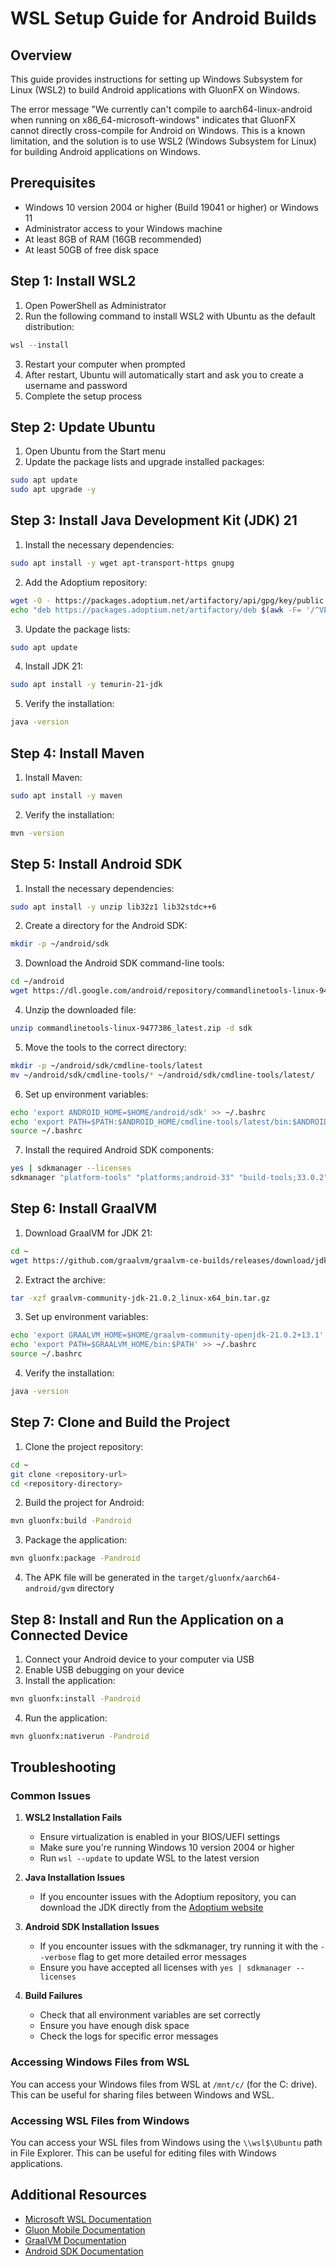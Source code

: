 # WSL Setup Guide for Android Builds

## Overview

This guide provides instructions for setting up Windows Subsystem for Linux (WSL2) to build Android applications with GluonFX on Windows.

The error message "We currently can't compile to aarch64-linux-android when running on x86_64-microsoft-windows" indicates that GluonFX cannot directly cross-compile for Android on Windows. This is a known limitation, and the solution is to use WSL2 (Windows Subsystem for Linux) for building Android applications on Windows.

## Prerequisites

- Windows 10 version 2004 or higher (Build 19041 or higher) or Windows 11
- Administrator access to your Windows machine
- At least 8GB of RAM (16GB recommended)
- At least 50GB of free disk space

## Step 1: Install WSL2

1. Open PowerShell as Administrator
2. Run the following command to install WSL2 with Ubuntu as the default distribution:

```powershell
wsl --install
```

3. Restart your computer when prompted
4. After restart, Ubuntu will automatically start and ask you to create a username and password
5. Complete the setup process

## Step 2: Update Ubuntu

1. Open Ubuntu from the Start menu
2. Update the package lists and upgrade installed packages:

```bash
sudo apt update
sudo apt upgrade -y
```

## Step 3: Install Java Development Kit (JDK) 21

1. Install the necessary dependencies:

```bash
sudo apt install -y wget apt-transport-https gnupg
```

2. Add the Adoptium repository:

```bash
wget -O - https://packages.adoptium.net/artifactory/api/gpg/key/public | sudo apt-key add -
echo "deb https://packages.adoptium.net/artifactory/deb $(awk -F= '/^VERSION_CODENAME/{print$2}' /etc/os-release) main" | sudo tee /etc/apt/sources.list.d/adoptium.list
```

3. Update the package lists:

```bash
sudo apt update
```

4. Install JDK 21:

```bash
sudo apt install -y temurin-21-jdk
```

5. Verify the installation:

```bash
java -version
```

## Step 4: Install Maven

1. Install Maven:

```bash
sudo apt install -y maven
```

2. Verify the installation:

```bash
mvn -version
```

## Step 5: Install Android SDK

1. Install the necessary dependencies:

```bash
sudo apt install -y unzip lib32z1 lib32stdc++6
```

2. Create a directory for the Android SDK:

```bash
mkdir -p ~/android/sdk
```

3. Download the Android SDK command-line tools:

```bash
cd ~/android
wget https://dl.google.com/android/repository/commandlinetools-linux-9477386_latest.zip
```

4. Unzip the downloaded file:

```bash
unzip commandlinetools-linux-9477386_latest.zip -d sdk
```

5. Move the tools to the correct directory:

```bash
mkdir -p ~/android/sdk/cmdline-tools/latest
mv ~/android/sdk/cmdline-tools/* ~/android/sdk/cmdline-tools/latest/
```

6. Set up environment variables:

```bash
echo 'export ANDROID_HOME=$HOME/android/sdk' >> ~/.bashrc
echo 'export PATH=$PATH:$ANDROID_HOME/cmdline-tools/latest/bin:$ANDROID_HOME/platform-tools' >> ~/.bashrc
source ~/.bashrc
```

7. Install the required Android SDK components:

```bash
yes | sdkmanager --licenses
sdkmanager "platform-tools" "platforms;android-33" "build-tools;33.0.2" "ndk;25.2.9519653"
```

## Step 6: Install GraalVM

1. Download GraalVM for JDK 21:

```bash
cd ~
wget https://github.com/graalvm/graalvm-ce-builds/releases/download/jdk-21.0.2/graalvm-community-jdk-21.0.2_linux-x64_bin.tar.gz
```

2. Extract the archive:

```bash
tar -xzf graalvm-community-jdk-21.0.2_linux-x64_bin.tar.gz
```

3. Set up environment variables:

```bash
echo 'export GRAALVM_HOME=$HOME/graalvm-community-openjdk-21.0.2+13.1' >> ~/.bashrc
echo 'export PATH=$GRAALVM_HOME/bin:$PATH' >> ~/.bashrc
source ~/.bashrc
```

4. Verify the installation:

```bash
java -version
```

## Step 7: Clone and Build the Project

1. Clone the project repository:

```bash
cd ~
git clone <repository-url>
cd <repository-directory>
```

2. Build the project for Android:

```bash
mvn gluonfx:build -Pandroid
```

3. Package the application:

```bash
mvn gluonfx:package -Pandroid
```

4. The APK file will be generated in the `target/gluonfx/aarch64-android/gvm` directory

## Step 8: Install and Run the Application on a Connected Device

1. Connect your Android device to your computer via USB
2. Enable USB debugging on your device
3. Install the application:

```bash
mvn gluonfx:install -Pandroid
```

4. Run the application:

```bash
mvn gluonfx:nativerun -Pandroid
```

## Troubleshooting

### Common Issues

1. **WSL2 Installation Fails**
   - Ensure virtualization is enabled in your BIOS/UEFI settings
   - Make sure you're running Windows 10 version 2004 or higher
   - Run `wsl --update` to update WSL to the latest version

2. **Java Installation Issues**
   - If you encounter issues with the Adoptium repository, you can download the JDK directly from the [Adoptium website](https://adoptium.net/)

3. **Android SDK Installation Issues**
   - If you encounter issues with the sdkmanager, try running it with the `--verbose` flag to get more detailed error messages
   - Ensure you have accepted all licenses with `yes | sdkmanager --licenses`

4. **Build Failures**
   - Check that all environment variables are set correctly
   - Ensure you have enough disk space
   - Check the logs for specific error messages

### Accessing Windows Files from WSL

You can access your Windows files from WSL at `/mnt/c/` (for the C: drive). This can be useful for sharing files between Windows and WSL.

### Accessing WSL Files from Windows

You can access your WSL files from Windows using the `\\wsl$\Ubuntu` path in File Explorer. This can be useful for editing files with Windows applications.

## Additional Resources

- [Microsoft WSL Documentation](https://docs.microsoft.com/en-us/windows/wsl/)
- [Gluon Mobile Documentation](https://docs.gluonhq.com/)
- [GraalVM Documentation](https://www.graalvm.org/docs/)
- [Android SDK Documentation](https://developer.android.com/studio/command-line)